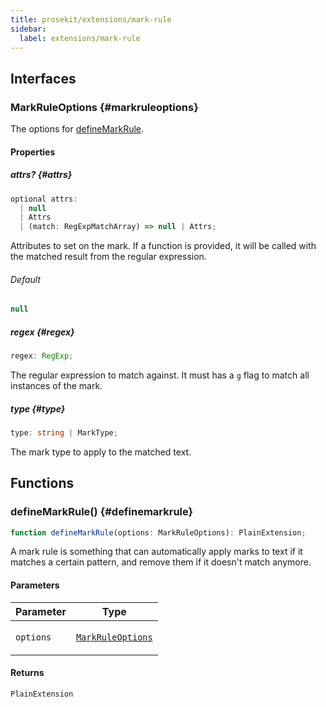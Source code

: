 ```yaml
---
title: prosekit/extensions/mark-rule
sidebar:
  label: extensions/mark-rule
---
```


<!-- DEBUG memberWithGroups 1 -->

<!-- DEBUG memberWithGroups 4 -->

<!-- DEBUG memberWithGroups 7 -->

<!-- DEBUG memberWithGroups 8 -->

<!-- DEBUG memberWithGroups 9 -->

## Interfaces

### MarkRuleOptions {#markruleoptions}

<!-- DEBUG memberWithGroups 1 -->

The options for [defineMarkRule](#definemarkrule).

<!-- DEBUG memberWithGroups 4 -->

<!-- DEBUG memberWithGroups 7 -->

<!-- DEBUG memberWithGroups 8 -->

<!-- DEBUG memberWithGroups 9 -->

#### Properties

##### attrs? {#attrs}

```ts
optional attrs: 
  | null
  | Attrs
  | (match: RegExpMatchArray) => null | Attrs;
```

Attributes to set on the mark. If a function is provided, it will be called
with the matched result from the regular expression.

###### Default

```ts
null
```

<!-- DEBUG inheritance start kind=1024 -->

##### regex {#regex}

```ts
regex: RegExp;
```

The regular expression to match against. It must has a `g` flag to match
all instances of the mark.

<!-- DEBUG inheritance start kind=1024 -->

##### type {#type}

```ts
type: string | MarkType;
```

The mark type to apply to the matched text.

<!-- DEBUG inheritance start kind=1024 -->

<!-- DEBUG memberWithGroups 10 -->

## Functions

### defineMarkRule() {#definemarkrule}

```ts
function defineMarkRule(options: MarkRuleOptions): PlainExtension;
```

A mark rule is something that can automatically apply marks to text if it
matches a certain pattern, and remove them if it doesn't match anymore.

#### Parameters

<table>
<thead>
<tr>
<th>Parameter</th>
<th>Type</th>
</tr>
</thead>
<tbody>
<tr>
<td>

`options`

</td>
<td>

[`MarkRuleOptions`](#markruleoptions)

</td>
</tr>
</tbody>
</table>

#### Returns

`PlainExtension`

<!-- DEBUG inheritance start kind=4096 -->

<!-- DEBUG memberWithGroups 10 -->
